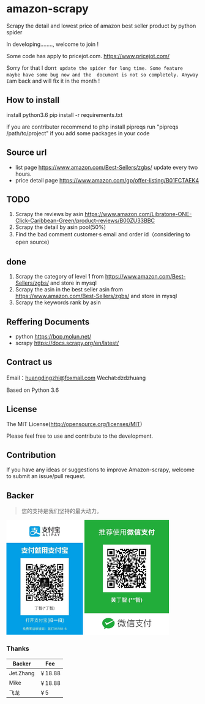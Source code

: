 # amazon-scrapy
Scrapy the  detail and lowest price of amazon  best seller product by python spider
 
In developing........, welcome to join !

Some code has apply to pricejot.com.
https://www.pricejot.com/

Sorry for that I don`t update the spider for long time. Some feature maybe have some bug now and the  document is not so completely. Anyway I`am back and will fix it in the month ! 


## How to install
install python3.6
pip install -r requirements.txt

if you are contributer
recommend to php install pipreqs
run "pipreqs /path/to/project" if you add some packages in your code 


## Source url
* list page
https://www.amazon.com/Best-Sellers/zgbs/     update every two hours.
* price detail page
https://www.amazon.com/gp/offer-listing/B01FCTAEK4  


## TODO
1. Scrapy the reviews by asin https://www.amazon.com/Libratone-ONE-Click-Caribbean-Green/product-reviews/B00ZU33BBC
2. Scrapy the detail by asin pool(50%)
3. Find the bad comment customer·s email and order id（considering to open source）

## done
1. Scrapy  the category of level 1 from https://www.amazon.com/Best-Sellers/zgbs/ and store in mysql
2. Scrapy the asin in the best seller asin from https://www.amazon.com/Best-Sellers/zgbs/ and store in mysql
3. Scrapy the keywords rank by asin 


## Reffering Documents
* python https://bop.molun.net/
* scrapy https://docs.scrapy.org/en/latest/


## Contract us
Email：huangdingzhi@foxmail.com
Wechat:dzdzhuang

Based on  Python 3.6

## License

The MIT License(http://opensource.org/licenses/MIT)

Please feel free to use and contribute to the development.

## Contribution

If you have any ideas or suggestions to improve Amazon-scrapy, welcome to submit an issue/pull request.

## Backer
> 您的支持是我们坚持的最大动力。

<img src="https://raw.githubusercontent.com/dynamohuang/dynamohuang.github.io/master/alipay.png" height="300px" alt="打赏">
<img src="https://raw.githubusercontent.com/dynamohuang/dynamohuang.github.io/master/weixinpay.png" height="300px" alt="打赏">

### Thanks

| Backer | Fee |
| --- | --- |
| Jet.Zhang | ￥18.88 |
| Mike | ￥18.88 |
| 飞龙 | ￥5 |

